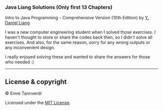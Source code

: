 ### Java Liang Solutions (Only first 13 Chapters)
Intro to Java Programming - Comprehensive Version (10th Edition) by [Y. Daniel Liang](http://amazon.com/Intro-Programming-Comprehensive-Version-Edition/dp/0133761312)

I was a new computer engineering student when I solved those exercises. I haven't thought to store or share the codes back then, so I didn't solve all exercises. And also, for the same reason, sorry for any wrong outputs or any inconvenient design.

I really enjoyed solving these and wanted to share the answers for those who needed :)

------------------------------------------------------------------------
## License & copyright
© Emre Tanrıverdi

Licensed under the [MIT License](LICENSE).
